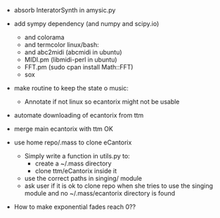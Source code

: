 * absorb InteratorSynth in amysic.py
* add sympy dependency (and numpy and scipy.io)
  - and colorama
  - and termcolor
linux/bash:
  - and abc2midi (abcmidi in ubuntu)
  - MIDI.pm (libmidi-perl in ubuntu)
  - FFT.pm (sudo cpan install Math::FFT)
  - sox

* make routine to keep the state o music:
  - Annotate if not linux so ecantorix might not be usable

* automate downloading of ecantorix from ttm

* merge main ecantorix with ttm OK

* use home repo/.mass to clone eCantorix
  - Simply write a function in utils.py to:
    * create a ~/.mass directory
    * clone ttm/eCantorix inside it
  - use the correct paths in singing/ module
  - ask user if it is ok to clone repo when she
  tries to use the singing module and no ~/.mass/ecantorix
  directory is found

* How to make exponential fades reach 0??
